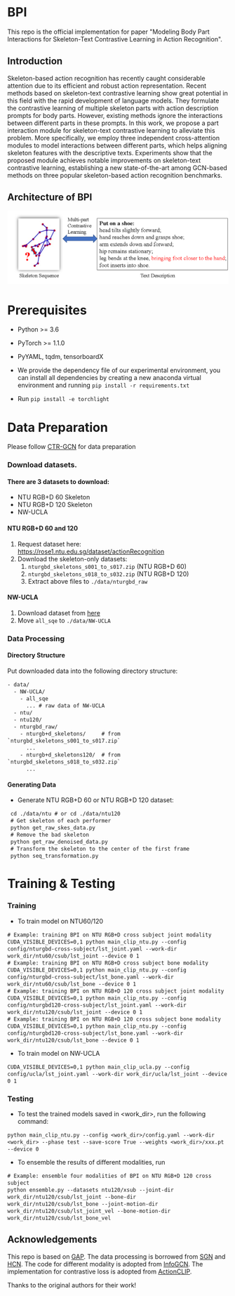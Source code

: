 # BPI
This repo is the official implementation for paper "Modeling Body Part Interactions for Skeleton-Text Contrastive Learning in Action Recognition".

## Introduction

Skeleton-based action recognition has recently caught considerable attention due to its efficient and robust action representation.
Recent methods based on skeleton-text contrastive learning show great potential in this field with the rapid development of language models.
They formulate the contrastive learning of multiple skeleton parts with action description prompts for body parts.
However, existing methods ignore the interactions between different parts in these prompts.
In this work, we propose a part interaction module for skeleton-text contrastive learning to alleviate this problem.
More specifically, we employ three independent cross-attention modules to model interactions between different parts, which helps aligning skeleton features with the descriptive texts.
Experiments show that the proposed module achieves notable improvements on skeleton-text contrastive learning, establishing a new state-of-the-art among GCN-based methods on three popular skeleton-based action recognition benchmarks.

## Architecture of BPI

![Intro](Intro.png)

# Prerequisites

- Python >= 3.6
- PyTorch >= 1.1.0
- PyYAML, tqdm, tensorboardX


- We provide the dependency file of our experimental environment, you can install all dependencies by creating a new anaconda virtual environment and running `pip install -r requirements.txt `
- Run `pip install -e torchlight` 

# Data Preparation

Please follow [CTR-GCN](https://github.com/Uason-Chen/CTR-GCN) for data preparation

### Download datasets.

#### There are 3 datasets to download:

- NTU RGB+D 60 Skeleton
- NTU RGB+D 120 Skeleton
- NW-UCLA

#### NTU RGB+D 60 and 120

1. Request dataset here: https://rose1.ntu.edu.sg/dataset/actionRecognition
2. Download the skeleton-only datasets:
   1. `nturgbd_skeletons_s001_to_s017.zip` (NTU RGB+D 60)
   2. `nturgbd_skeletons_s018_to_s032.zip` (NTU RGB+D 120)
   3. Extract above files to `./data/nturgbd_raw`

#### NW-UCLA

1. Download dataset from [here](https://www.dropbox.com/s/10pcm4pksjy6mkq/all_sqe.zip?dl=0)
2. Move `all_sqe` to `./data/NW-UCLA`

### Data Processing

#### Directory Structure

Put downloaded data into the following directory structure:

```
- data/
  - NW-UCLA/
    - all_sqe
      ... # raw data of NW-UCLA
  - ntu/
  - ntu120/
  - nturgbd_raw/
    - nturgb+d_skeletons/     # from `nturgbd_skeletons_s001_to_s017.zip`
      ...
    - nturgb+d_skeletons120/  # from `nturgbd_skeletons_s018_to_s032.zip`
      ...
```

#### Generating Data

- Generate NTU RGB+D 60 or NTU RGB+D 120 dataset:

```
 cd ./data/ntu # or cd ./data/ntu120
 # Get skeleton of each performer
 python get_raw_skes_data.py
 # Remove the bad skeleton 
 python get_raw_denoised_data.py
 # Transform the skeleton to the center of the first frame
 python seq_transformation.py
```



# Training & Testing

### Training

- To train model on NTU60/120

```
# Example: training BPI on NTU RGB+D cross subject joint modality
CUDA_VISIBLE_DEVICES=0,1 python main_clip_ntu.py --config config/nturgbd-cross-subject/lst_joint.yaml --work-dir work_dir/ntu60/csub/lst_joint --device 0 1
# Example: training BPI on NTU RGB+D cross subject bone modality
CUDA_VISIBLE_DEVICES=0,1 python main_clip_ntu.py --config config/nturgbd-cross-subject/lst_bone.yaml --work-dir work_dir/ntu60/csub/lst_bone --device 0 1
# Example: training BPI on NTU RGB+D 120 cross subject joint modality
CUDA_VISIBLE_DEVICES=0,1 python main_clip_ntu.py --config config/nturgbd120-cross-subject/lst_joint.yaml --work-dir work_dir/ntu120/csub/lst_joint --device 0 1
# Example: training BPI on NTU RGB+D 120 cross subject bone modality
CUDA_VISIBLE_DEVICES=0,1 python main_clip_ntu.py --config config/nturgbd120-cross-subject/lst_bone.yaml --work-dir work_dir/ntu120/csub/lst_bone --device 0 1
```


- To train model on NW-UCLA

```
CUDA_VISIBLE_DEVICES=0,1 python main_clip_ucla.py --config config/ucla/lst_joint.yaml --work-dir work_dir/ucla/lst_joint --device 0 1
```


### Testing

- To test the trained models saved in <work_dir>, run the following command:

```
python main_clip_ntu.py --config <work_dir>/config.yaml --work-dir <work_dir> --phase test --save-score True --weights <work_dir>/xxx.pt --device 0
```

- To ensemble the results of different modalities, run 
```
# Example: ensemble four modalities of BPI on NTU RGB+D 120 cross subject
python ensemble.py --datasets ntu120/xsub --joint-dir work_dir/ntu120/csub/lst_joint --bone-dir work_dir/ntu120/csub/lst_bone --joint-motion-dir work_dir/ntu120/csub/lst_joint_vel --bone-motion-dir work_dir/ntu120/csub/lst_bone_vel
```

## Acknowledgements

This repo is based on [GAP](https://github.com/MartinXM/GAP). The data processing is borrowed from [SGN](https://github.com/microsoft/SGN) and [HCN](https://github.com/huguyuehuhu/HCN-pytorch). The code for different modality is adopted from [InfoGCN](https://github.com/stnoah1/infogcn). The implementation for contrastive loss is adopted from [ActionCLIP](https://github.com/sallymmx/ActionCLIP).

Thanks to the original authors for their work!
